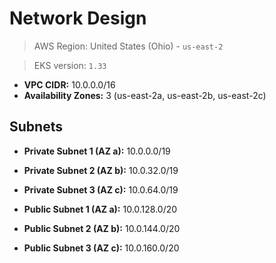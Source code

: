 # Network Design

> AWS Region: United States (Ohio) - `us-east-2`

> EKS version: `1.33`

- **VPC CIDR:** 10.0.0.0/16
- **Availability Zones:** 3 (us-east-2a, us-east-2b, us-east-2c)

## Subnets

- **Private Subnet 1 (AZ a):** 10.0.0.0/19
- **Private Subnet 2 (AZ b):** 10.0.32.0/19
- **Private Subnet 3 (AZ c):** 10.0.64.0/19

- **Public Subnet 1 (AZ a):** 10.0.128.0/20
- **Public Subnet 2 (AZ b):** 10.0.144.0/20
- **Public Subnet 3 (AZ c):** 10.0.160.0/20

